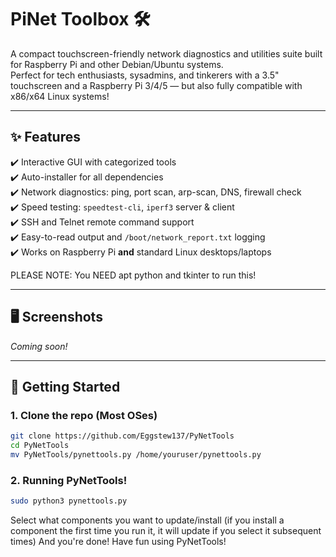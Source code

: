 # PiNet Toolbox 🛠️

A compact touchscreen-friendly network diagnostics and utilities suite built for Raspberry Pi and other Debian/Ubuntu systems.  
Perfect for tech enthusiasts, sysadmins, and tinkerers with a 3.5" touchscreen and a Raspberry Pi 3/4/5 — but also fully compatible with x86/x64 Linux systems!

---

## ✨ Features

✔️ Interactive GUI with categorized tools  
✔️ Auto-installer for all dependencies  
✔️ Network diagnostics: ping, port scan, arp-scan, DNS, firewall check  
✔️ Speed testing: `speedtest-cli`, `iperf3` server & client  
✔️ SSH and Telnet remote command support  
✔️ Easy-to-read output and `/boot/network_report.txt` logging  
✔️ Works on Raspberry Pi **and** standard Linux desktops/laptops

PLEASE NOTE: You NEED apt python and tkinter to run this!

---

## 🖥️ Screenshots

*Coming soon!*

---

## 🚀 Getting Started

### 1. Clone the repo (Most OSes)
```bash
git clone https://github.com/Eggstew137/PyNetTools
cd PyNetTools
mv PyNetTools/pynettools.py /home/youruser/pynettools.py
```
### 2. Running PyNetTools!
```bash
sudo python3 pynettools.py
```
Select what components you want to update/install (if you install a component the first time you run it, it will update if you select it subsequent times)
And you're done!  Have fun using PyNetTools!




